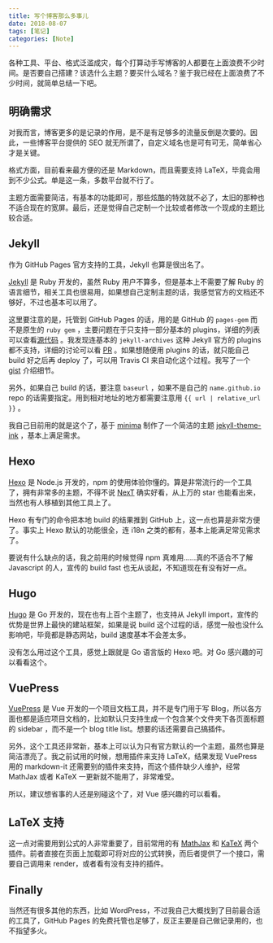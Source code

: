 ```yaml
---
title: 写个博客那么多事儿
date: 2018-08-07
tags: [笔记]
categories: [Note]
---
```


各种工具、平台、格式泛滥成灾，每个打算动手写博客的人都要在上面浪费不少时间。是否要自己搭建？该选什么主题？要买什么域名？鉴于我已经在上面浪费了不少时间，就简单总结一下吧。

<!-- more -->

## 明确需求

对我而言，博客更多的是记录的作用，是不是有足够多的流量反倒是次要的。因此，一些博客平台提供的 SEO 就无所谓了，自定义域名也是可有可无，简单省心才是关键。

格式方面，目前看来最方便的还是 Markdown，而且需要支持 LaTeX，毕竟会用到不少公式。单是这一条，多数平台就不行了。

主题方面需要简洁，有基本的功能即可，那些炫酷的特效就不必了，太旧的那种也不适合现在的宽屏。最后，还是觉得自己定制一个比较或者修改一个现成的主题比较合适。

## Jekyll

作为 GitHub Pages 官方支持的工具，Jekyll 也算是很出名了。

[Jekyll](https://jekyllrb.com/) 是 Ruby 开发的，虽然 Ruby 用户不算多，但是基本上不需要了解 Ruby 的语言细节，相关工具也很易用，如果想自己定制主题的话，我感觉官方的文档还不够好，不过也基本可以用了。

这里要注意的是，托管到 GitHub Pages 的话，用的是 GitHub 的 `pages-gem` 而不是原生的 `ruby gem` ，主要问题在于只支持一部分基本的 plugins，详细的列表可以查看[源代码](https://github.com/github/pages-gem/blob/master/lib/github-pages/plugins.rb) 。我发现连基本的 `jekyll-archives` 这种 Jekyll 官方的 plugins 都不支持，详细的讨论可以看 [PR](https://github.com/github/pages-gem/pull/106) 。如果想随便用 plugins 的话，就只能自己 build 好之后再 deploy 了，可以用 Travis CI 来自动化这个过程。我写了一个 [gist](https://gist.github.com/kemingy/776ccc839b28c0e8c0f867cddabb0b8e) 介绍细节。

另外，如果自己 build 的话，要注意 `baseurl` ，如果不是自己的 `name.github.io` repo 的话需要指定。用到相对地址的地方都需要注意用 `{{ url | relative_url }}` 。

我自己目前用的就是这个了，基于 [minima](https://github.com/jekyll/minima) 制作了一个简洁的主题 [jekyll-theme-ink](https://github.com/kemingy/jekyll-theme-ink) ，基本上满足需求。

## Hexo

[Hexo](https://hexo.io/zh-cn/) 是 Node.js 开发的，npm 的使用体验你懂的。算是非常流行的一个工具了，拥有非常多的主题，不得不说 [NexT](https://github.com/iissnan/hexo-theme-next) 确实好看，从上万的 star 也能看出来，当然也有人移植到其他工具上了。

Hexo 有专门的命令把本地 build 的结果推到 GitHub 上，这一点也算是非常方便了。事实上 Hexo 默认的功能很全，连 i18n 之类的都有，基本上能满足常见需求了。

要说有什么缺点的话，我之前用的时候觉得 npm 真难用……真的不适合不了解 Javascript 的人，宣传的 build fast 也无从谈起，不知道现在有没有好一点。

## Hugo

[Hugo](https://github.com/gohugoio/hugo) 是 Go 开发的，现在也有上百个主题了，也支持从 Jekyll import，宣传的优势是世界上最快的建站框架，如果是说 build 这个过程的话，感觉一般也没什么影响吧，毕竟都是静态网站，build 速度基本不会差太多。

没有怎么用过这个工具，感觉上跟就是 Go 语言版的 Hexo 吧。对 Go 感兴趣的可以看看这个。

## VuePress

[VuePress](https://vuepress.vuejs.org/) 是 Vue 开发的一个项目文档工具，并不是专门用于写 Blog，所以各方面也都是适应项目文档的，比如默认只支持生成一个包含某个文件夹下各页面标题的 sidebar ，而不是一个 blog title list。想要的话还需要自己搞插件。

另外，这个工具还非常新，基本上可以认为只有官方默认的一个主题，虽然也算是简洁漂亮了。我之前试用的时候，想用插件来支持 LaTeX，结果发现 VuePress 用的 markdown-it 还需要别的插件来支持，而这个插件缺少人维护，经常 MathJax 或者 KaTeX 一更新就不能用了，非常难受。

所以，建议想省事的人还是别碰这个了，对 Vue 感兴趣的可以看看。

## LaTeX 支持

这一点对需要用到公式的人非常重要了，目前常用的有 [MathJax](https://www.mathjax.org/) 和 [KaTeX](https://khan.github.io/KaTeX/) 两个插件。前者直接在页面上加载即可将对应的公式转换，而后者提供了一个接口，需要自己调用来 render，或者看有没有支持的插件。

## Finally

当然还有很多其他的东西，比如 WordPress，不过我自己大概找到了目前最合适的工具了，GitHub Pages 的免费托管也足够了，反正主要是自己做记录用的，也不指望多火。